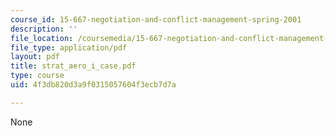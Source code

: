 ```yaml
---
course_id: 15-667-negotiation-and-conflict-management-spring-2001
description: ''
file_location: /coursemedia/15-667-negotiation-and-conflict-management-spring-2001/4f3db820d3a9f0315057604f3ecb7d7a_strat_aero_i_case.pdf
file_type: application/pdf
layout: pdf
title: strat_aero_i_case.pdf
type: course
uid: 4f3db820d3a9f0315057604f3ecb7d7a

---
```

None